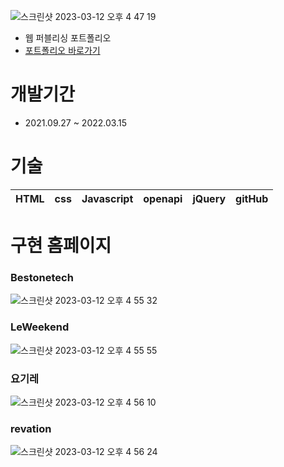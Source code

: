 
![스크린샷 2023-03-12 오후 4 47 19](https://user-images.githubusercontent.com/92068041/224531404-377a104b-80f6-4d37-8502-31e9b84e9be5.png)
- 웹 퍼블리싱 포트폴리오
- <a href='https://kwonnahyun.netlify.app/#page-1'>포트폴리오 바로가기</a>

# 개발기간
- 2021.09.27 ~ 2022.03.15

# 기술
|HTML|css|Javascript|openapi|jQuery|gitHub|
|----|---|----------|-------|------|------|

# 구현 홈페이지
### Bestonetech

![스크린샷 2023-03-12 오후 4 55 32](https://user-images.githubusercontent.com/92068041/224531831-fe49d33e-bb8a-4966-acbe-f026df63b957.png)


### LeWeekend

![스크린샷 2023-03-12 오후 4 55 55](https://user-images.githubusercontent.com/92068041/224531841-455c5615-842b-4401-86eb-089fbde7e1d9.png)

### 요기레

![스크린샷 2023-03-12 오후 4 56 10](https://user-images.githubusercontent.com/92068041/224531845-f4415b72-ee45-4411-990a-1abc4701b97a.png)


### revation

![스크린샷 2023-03-12 오후 4 56 24](https://user-images.githubusercontent.com/92068041/224531851-fdd23d37-2562-4b13-8d76-da15506183d3.png)
